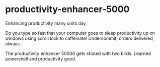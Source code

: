 # productivity-enhancer-5000

Enhancing productivity many units day. 

Do you type so fast that your computer goes to sleep productivity up on windows using scroll lock to caffeinate!
 Undercommit, orders delivered, always.
 
 
The productivity enhancer 50000 gets stoned with two birds. Learned powershell and productivity good.
